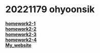 # 20221179 ohyoonsik
[**homework2-1**](https://ohyoonsik.github.io/homework2_1.html) <br>
[**homework2-2**](https://ohyoonsik.github.io/homework2-2.html) <br>
[**homework2-3**](https://ohyoonsik.github.io/homework2-3.html) <br>
[**homework2-4**](https://ohyoonsik.github.io/homework2-4.html) <br>
[**My_website**](https://ohyoonsik.github.io/css_demo.html) <br>
